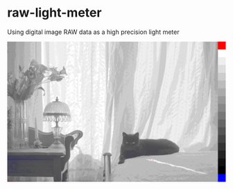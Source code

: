 # raw-light-meter
Using digital image RAW data as a high precision light meter

![raw-light-meter](/blackcatzonesystem.png)
